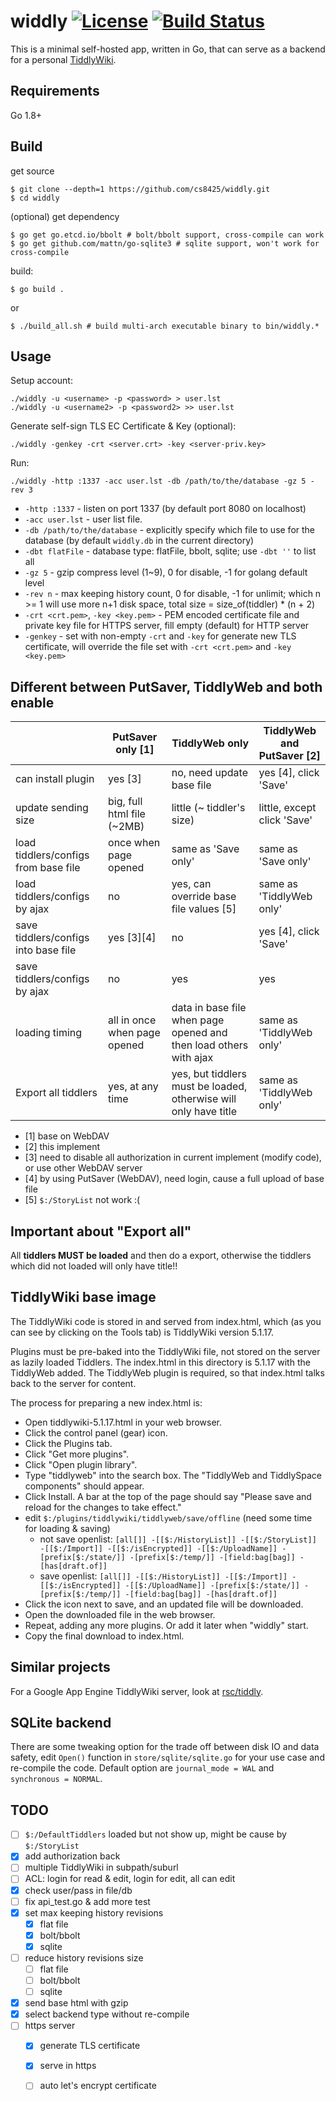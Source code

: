 widdly [![License](http://img.shields.io/:license-gpl3-blue.svg)](http://www.gnu.org/licenses/gpl-3.0.html) [![Build Status](https://travis-ci.org/opennota/widdly.png?branch=master)](https://travis-ci.org/opennota/widdly)
======

This is a minimal self-hosted app, written in Go, that can serve as a backend
for a personal [TiddlyWiki](http://tiddlywiki.com/).

## Requirements

Go 1.8+

## Build

get source

    $ git clone --depth=1 https://github.com/cs8425/widdly.git
    $ cd widdly

(optional) get dependency

    $ go get go.etcd.io/bbolt # bolt/bbolt support, cross-compile can work
    $ go get github.com/mattn/go-sqlite3 # sqlite support, won't work for cross-compile

build:

    $ go build .

or

    $ ./build_all.sh # build multi-arch executable binary to bin/widdly.*


## Usage

Setup account:

    ./widdly -u <username> -p <password> > user.lst
    ./widdly -u <username2> -p <password2> >> user.lst


Generate self-sign TLS EC Certificate & Key (optional):

    ./widdly -genkey -crt <server.crt> -key <server-priv.key>


Run:

    ./widdly -http :1337 -acc user.lst -db /path/to/the/database -gz 5 -rev 3

- `-http :1337` - listen on port 1337 (by default port 8080 on localhost)
- `-acc user.lst` - user list file.
- `-db /path/to/the/database` - explicitly specify which file to use for the database (by default `widdly.db` in the current directory)
- `-dbt flatFile` - database type: flatFile, bbolt, sqlite; use `-dbt ''` to list all
- `-gz 5` - gzip compress level (1~9), 0 for disable, -1 for golang default level
- `-rev n` - max keeping history count, 0 for disable, -1 for unlimit; which n >= 1 will use more n+1 disk space, total size = size_of(tiddler) * (n + 2)
- `-crt <crt.pem>`, `-key <key.pem>` - PEM encoded certificate file and private key file for HTTPS server, fill empty (default) for HTTP server
- `-genkey` - set with non-empty `-crt` and `-key` for generate new TLS certificate, will override the file set with `-crt <crt.pem>` and `-key <key.pem>`


## Different between PutSaver, TiddlyWeb and both enable

|                                      | PutSaver only [1]            | TiddlyWeb only                                                        | TiddlyWeb and PutSaver [2]  |
|--------------------------------------|------------------------------|-----------------------------------------------------------------------|-----------------------------|
| can install plugin                   | yes [3]                      | no, need update base file                                             | yes [4], click 'Save'       |
| update sending size                  | big, full html file (~2MB)   | little (~ tiddler's size)                                             | little, except click 'Save' |
| load tiddlers/configs from base file | once when page opened        | same as 'Save only'                                                   | same as 'Save only'         |
| load tiddlers/configs by ajax        | no                           | yes, can override base file values [5]                                | same as 'TiddlyWeb only'    |
| save tiddlers/configs into base file | yes [3][4]                   | no                                                                    | yes [4], click 'Save'       |
| save tiddlers/configs by ajax        | no                           | yes                                                                   | yes                         |
| loading timing                       | all in once when page opened | data in base file when page opened and then load others with ajax     | same as 'TiddlyWeb only'    |
| Export all tiddlers                  | yes, at any time             | yes, but tiddlers must be loaded, otherwise will only have title      | same as 'TiddlyWeb only'    |


- [1] base on WebDAV
- [2] this implement
- [3] need to disable all authorization in current implement (modify code), or use other WebDAV server
- [4] by using PutSaver (WebDAV), need login, cause a full upload of base file
- [5] `$:/StoryList` not work :(


## Important about "Export all"
All **tiddlers MUST be loaded** and then do a export, otherwise the tiddlers which did not loaded will only have title!!


## TiddlyWiki base image

The TiddlyWiki code is stored in and served from index.html, which
(as you can see by clicking on the Tools tab) is TiddlyWiki version 5.1.17.

Plugins must be pre-baked into the TiddlyWiki file, not stored on the server
as lazily loaded Tiddlers. The index.html in this directory is 5.1.17 with
the TiddlyWeb added. The TiddlyWeb plugin is required, so that index.html talks back to the server for content.

The process for preparing a new index.html is:

- Open tiddlywiki-5.1.17.html in your web browser.
- Click the control panel (gear) icon.
- Click the Plugins tab.
- Click "Get more plugins".
- Click "Open plugin library".
- Type "tiddlyweb" into the search box. The "TiddlyWeb and TiddlySpace components" should appear.
- Click Install. A bar at the top of the page should say "Please save and reload for the changes to take effect."
- edit `$:/plugins/tiddlywiki/tiddlyweb/save/offline` (need some time for loading & saving)
  - not save openlist: `[all[]] -[[$:/HistoryList]] -[[$:/StoryList]] -[[$:/Import]] -[[$:/isEncrypted]] -[[$:/UploadName]] -[prefix[$:/state/]] -[prefix[$:/temp/]] -[field:bag[bag]] -[has[draft.of]]`
  - save openlist: `[all[]] -[[$:/HistoryList]] -[[$:/Import]] -[[$:/isEncrypted]] -[[$:/UploadName]] -[prefix[$:/state/]] -[prefix[$:/temp/]] -[field:bag[bag]] -[has[draft.of]]`
- Click the icon next to save, and an updated file will be downloaded.
- Open the downloaded file in the web browser.
- Repeat, adding any more plugins. Or add it later when "widdly" start.
- Copy the final download to index.html.

## Similar projects

For a Google App Engine TiddlyWiki server, look at [rsc/tiddly](https://github.com/rsc/tiddly).


## SQLite backend
There are some tweaking option for the trade off between disk IO and data safety, edit `Open()` function in `store/sqlite/sqlite.go` for your use case and re-compile the code.
Default option are `journal_mode = WAL` and `synchronous = NORMAL`.


## TODO

- [ ] `$:/DefaultTiddlers` loaded but not show up, might be cause by `$:/StoryList`
- [x] add authorization back
- [ ] multiple TiddlyWiki in subpath/suburl
- [ ] ACL: login for read & edit, login for edit, all can edit
- [x] check user/pass in file/db
- [ ] fix api_test.go & add more test
- [x] set max keeping history revisions
  - [x] flat file
  - [x] bolt/bbolt
  - [x] sqlite
- [ ] reduce history revisions size
  - [ ] flat file
  - [ ] bolt/bbolt
  - [ ] sqlite
- [x] send base html with gzip
- [x] select backend type without re-compile
- [ ] https server
  - [x] generate TLS certificate
  - [x] serve in https
  - [ ] auto let's encrypt certificate


